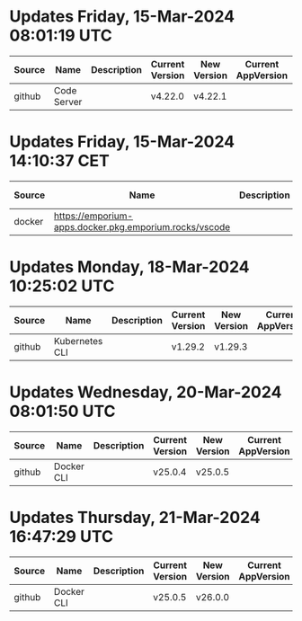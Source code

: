 # Updates Friday, 15-Mar-2024 08:01:19 UTC
| Source | Name        | Description | Current Version | New Version | Current AppVersion | New AppVersion | Reference                                   |
| ------ | ----------- | ----------- | --------------- | ----------- | ------------------ | -------------- | ------------------------------------------- |
| github | Code Server |             | v4.22.0         | v4.22.1     |                    |                | https://github.com/cdr/code-server/releases |

# Updates Friday, 15-Mar-2024 14:10:37 CET
| Source | Name                                                   | Description | Current Version | New Version | Current AppVersion | New AppVersion | Reference                                              |
| ------ | ------------------------------------------------------ | ----------- | --------------- | ----------- | ------------------ | -------------- | ------------------------------------------------------ |
| docker | https://emporium-apps.docker.pkg.emporium.rocks/vscode |             | 4.21.1          | 4.22.1      |                    |                | https://emporium-apps.docker.pkg.emporium.rocks/vscode |

# Updates Monday, 18-Mar-2024 10:25:02 UTC
| Source | Name           | Description | Current Version | New Version | Current AppVersion | New AppVersion | Reference                                         |
| ------ | -------------- | ----------- | --------------- | ----------- | ------------------ | -------------- | ------------------------------------------------- |
| github | Kubernetes CLI |             | v1.29.2         | v1.29.3     |                    |                | https://github.com/kubernetes/kubernetes/releases |

# Updates Wednesday, 20-Mar-2024 08:01:50 UTC
| Source | Name       | Description | Current Version | New Version | Current AppVersion | New AppVersion | Reference                              |
| ------ | ---------- | ----------- | --------------- | ----------- | ------------------ | -------------- | -------------------------------------- |
| github | Docker CLI |             | v25.0.4         | v25.0.5     |                    |                | https://github.com/docker/cli/releases |

# Updates Thursday, 21-Mar-2024 16:47:29 UTC
| Source | Name       | Description | Current Version | New Version | Current AppVersion | New AppVersion | Reference                              |
| ------ | ---------- | ----------- | --------------- | ----------- | ------------------ | -------------- | -------------------------------------- |
| github | Docker CLI |             | v25.0.5         | v26.0.0     |                    |                | https://github.com/docker/cli/releases |

